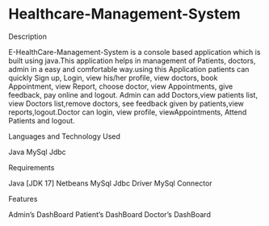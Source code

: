 # Healthcare-Management-System
Description

E-HealthCare-Management-System is a console based application which is built using java.This application helps in management of Patients, doctors, admin in a easy and comfortable way.using this Application patients can quickly Sign up, Login, view his/her profile, view doctors, book Appointment, view Report, choose doctor, view Appointments, give feedback, pay online and logout. Admin can add Doctors,view patients list, view Doctors list,remove doctors, see feedback given by patients,view reports,logout.Doctor can login, view profile, viewAppointments, Attend Patients and logout.

Languages and Technology Used

Java
MySql
Jdbc

Requirements

Java [JDK 17]
Netbeans
MySql
Jdbc Driver
MySql Connector

Features

Admin’s DashBoard
Patient’s DashBoard
Doctor’s DashBoard


